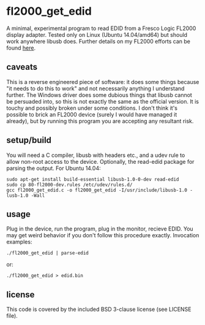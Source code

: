 fl2000_get_edid
===============
A minimal, experimental program to read EDID from a Fresco Logic FL2000 display adapter.  Tested only on Linux (Ubuntu 14.04/amd64) but should work anywhere libusb does.  Further details on my FL2000 efforts can be found [here](http://www.cy384.com/projects/fl2000dx-driver.html).

caveats
-------
This is a reverse engineered piece of software: it does some things because "it needs to do this to work" and not necessarily anything I understand further.  The Windows driver does some dubious things that libusb cannot be persuaded into, so this is not exactly the same as the official version.  It is touchy and possibly broken under some conditions.  I don't think it's possible to brick an FL2000 device (surely I would have managed it already), but by running this program you are accepting any resultant risk.

setup/build
-----------
You will need a C compiler, libusb with headers etc., and a udev rule to allow non-root access to the device.  Optionally, the read-edid package for parsing the output.  For Ubuntu 14.04:

	sudo apt-get install build-essential libusb-1.0-0-dev read-edid
	sudo cp 80-fl2000-dev.rules /etc/udev/rules.d/
	gcc fl2000_get_edid.c -o fl2000_get_edid -I/usr/include/libusb-1.0 -lusb-1.0 -Wall

usage
-----
Plug in the device, run the program, plug in the monitor, recieve EDID.  You may get weird behavior if you don't follow this procedure exactly.  Invocation examples:

	./fl2000_get_edid | parse-edid
or:

	./fl2000_get_edid > edid.bin

license
-------
This code is covered by the included BSD 3-clause license (see LICENSE file).
